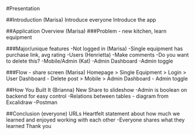 #Presentation

##Introduction (Marisa)
Introduce everyone
Introduce the app

##Application Overview (Marisa)
###Problem - new kitchen, learn equipment

###Major/unique features
-Not logged in (Marisa)
    -Single equipment has purchase link, avg rating
-Users (Henrietta)
    -Make comments
    -Do you want to delete this?
-Mobile/Admin (Kat)
    -Admin Dashboard
        -Admin toggle

###Flow - share screen (Marisa)
Homepage > Single Equipment > Login > User Dashboard - Delete post > Mobile > Admin Dashboard - Admin toggle

##How You Built It (Brianna)
New Share to slideshow
-Admin is boolean on backend for easy control
-Relations between tables - diagram from Excalidraw
-Postman

##Conclusion (everyone)
URLs
Heartfelt statement about how much we learned and enjoyed working with each other 
    -Everyone shares what they learned
Thank you